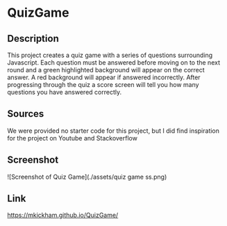 # QuizGame

## Description
This project creates a quiz game with a series of questions surrounding Javascript. Each question must be answered before moving on to the next round and a green highlighted background will appear on the correct answer. A red background will appear if answered incorrectly. After progressing through the quiz a score screen will tell you how many questions you have answered correctly. 

## Sources
We were provided no starter code for this project, but I did find inspiration for the project on Youtube and Stackoverflow

## Screenshot
![Screenshot of Quiz Game](./assets/quiz game ss.png)

## Link
https://mkickham.github.io/QuizGame/
